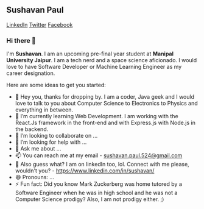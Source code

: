 ## Sushavan Paul
[LinkedIn](https://www.linkedin.com/in/sushavan/) [Twitter](https://twitter.com/SushavanP) [Facebook](https://www.facebook.com/sushavan.paul.524)

### Hi there 👋

I'm **Sushavan**. I am an upcoming pre-final year student at **Manipal University Jaipur**. I am a tech nerd and a space science aficionado.
I would love to have Software Developer or Machine Learning Engineer as my career designation.



Here are some ideas to get you started:

- 🔭 Hey you, thanks for dropping by. I am a coder, Java geek and I would love to talk to you
   about Computer Science to Electronics to Physics and everything in between.
- 🌱 I’m currently learning Web Development. I am working with the React.Js framework in the 
      front-end and with Express.js with Node.js in the backend. 
- 👯 I’m looking to collaborate on ...
- 🤔 I’m looking for help with ...
- 💬 Ask me about ...
- 📫 You can reach me at my email - sushavan.paul.524@gmail.com
- 🤔 Also guess what? I am on linkedIn too, lol. Connect with me please, wouldn't you? - https://www.linkedin.com/in/sushavan/
- 😄 Pronouns: ...
- ⚡ Fun fact: Did you know Mark Zuckerberg was home tutored by a Software Engineer when he was in high school
     and he was not a Computer Science prodigy?
     Also, I am not prodigy either. ;)

